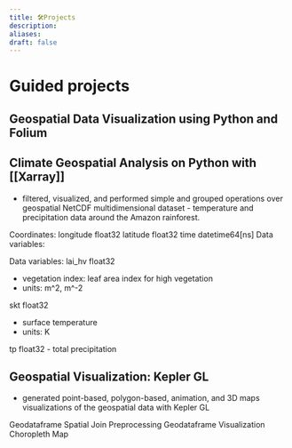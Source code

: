 ```yaml
---
title: 🛠️Projects
description: 
aliases: 
draft: false
---
```

# Guided projects
## Geospatial Data Visualization using Python and Folium


## Climate Geospatial Analysis on Python with [[Xarray]]
- filtered, visualized, and performed simple and grouped operations over geospatial NetCDF multidimensional dataset - temperature and precipitation data around the Amazon rainforest.

Coordinates: 
longitude float32
latitude float32
time datetime64[ns]
Data variables:

Data variables:
lai_hv  float32
- vegetation index: leaf area index for high vegetation
- units: m^2, m^-2



skt  float32
- surface temperature
- units: K

tp float32 - total precipitation

## Geospatial Visualization: Kepler GL 
- generated point-based, polygon-based, animation, and 3D maps visualizations of the geospatial data with Kepler GL

Geodataframe
Spatial Join Preprocessing
Geodataframe Visualization
Choropleth Map